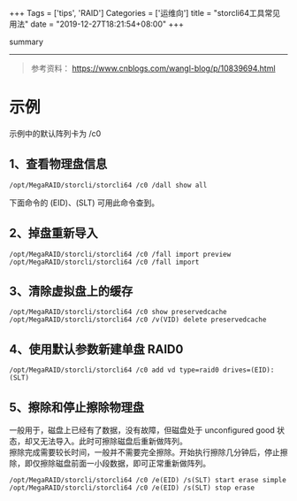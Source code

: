 +++
Tags = ['tips', 'RAID']
Categories = ['运维向']
title = "storcli64工具常见用法"
date = "2019-12-27T18:21:54+08:00"
+++

summary

<!--more-->

******

> 参考资料：
> <https://www.cnblogs.com/wangl-blog/p/10839694.html>

# 示例

示例中的默认阵列卡为 /c0

## 1、查看物理盘信息

``` shell
/opt/MegaRAID/storcli/storcli64 /c0 /dall show all
```

下面命令的 (EID)、(SLT) 可用此命令查到。

## 2、掉盘重新导入

``` shell
/opt/MegaRAID/storcli/storcli64 /c0 /fall import preview
/opt/MegaRAID/storcli/storcli64 /c0 /fall import
```

## 3、清除虚拟盘上的缓存

``` shell
/opt/MegaRAID/storcli/storcli64 /c0 show preservedcache
/opt/MegaRAID/storcli/storcli64 /c0 /v(VID) delete preservedcache
```

## 4、使用默认参数新建单盘 RAID0

``` shell
/opt/MegaRAID/storcli/storcli64 /c0 add vd type=raid0 drives=(EID):(SLT)
```

## 5、擦除和停止擦除物理盘

一般用于，磁盘上已经有了数据，没有故障，但磁盘处于 unconfigured good 状态，却又无法导入。此时可擦除磁盘后重新做阵列。  
擦除完成需要较长时间，一般并不需要完全擦除。开始执行擦除几分钟后，停止擦除，即仅擦除磁盘前面一小段数据，即可正常重新做阵列。  

``` shell
/opt/MegaRAID/storcli/storcli64 /c0 /e(EID) /s(SLT) start erase simple
/opt/MegaRAID/storcli/storcli64 /c0 /e(EID) /s(SLT) stop erase
```
